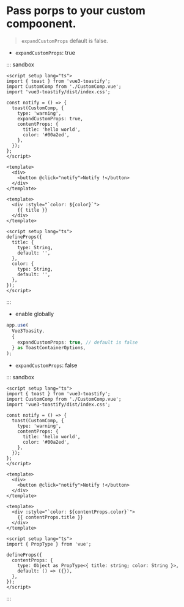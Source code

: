 # Pass porps to your custom compoonent.

> `expandCustomProps` default is false.

- `expandCustomProps`: true

::: sandbox
```vue /src/App.vue
<script setup lang="ts">
import { toast } from 'vue3-toastify';
import CustomComp from './CustomComp.vue';
import 'vue3-toastify/dist/index.css';

const notify = () => {
  toast(CustomComp, {
    type: 'warning',
    expandCustomProps: true,
    contentProps: {
      title: 'hello world',
      color: '#00a2ed',
    },
  });
};
</script>

<template>
  <div>
    <button @click="notify">Notify !</button>
  </div>
</template>
```

```vue /src/CustomComp.vue
<template>
  <div :style="`color: ${color}`">
    {{ title }}
  </div>
</template>

<script setup lang="ts">
defineProps({
  title: {
    type: String,
    default: '',
  },
  color: {
    type: String,
    default: '',
  },
});
</script>
```
:::

- enable globally

```ts
app.use(
  Vue3Toasity,
  {
    expandCustomProps: true, // default is false
  } as ToastContainerOptions,
);
```

- `expandCustomProps`: false

::: sandbox
```vue /src/App.vue
<script setup lang="ts">
import { toast } from 'vue3-toastify';
import CustomComp from './CustomComp.vue';
import 'vue3-toastify/dist/index.css';

const notify = () => {
  toast(CustomComp, {
    type: 'warning',
    contentProps: {
      title: 'hello world',
      color: '#00a2ed',
    },
  });
};
</script>

<template>
  <div>
    <button @click="notify">Notify !</button>
  </div>
</template>
```

```vue /src/CustomComp.vue
<template>
  <div :style="`color: ${contentProps.color}`">
    {{ contentProps.title }}
  </div>
</template>

<script setup lang="ts">
import { PropType } from 'vue';

defineProps({
  contentProps: {
    type: Object as PropType<{ title: string; color: String }>,
    default: () => ({}),
  },
});
</script>
```
:::
```


